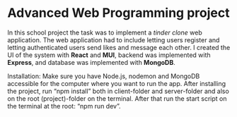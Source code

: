 # Advanced Web Programming project

In this school project the task was to implement a *tinder clone* web application. The web application had
to include letting users register and letting authenticated users send likes and message each other. I
created the UI of the system with **React** and **MUI**, backend was implemented with 
**Express**, and database was implemented with **MongoDB**.

Installation: 
Make sure you have Node.js, nodemon and MongoDB accessible for the computer where you want
to run the app.
After installing the project, run “npm install” both in client-folder and server-folder and also
on the root (project)-folder on the terminal. After that run the start script on the terminal at the
root: “npm run dev”.
